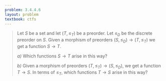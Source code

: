 ```yaml
---
problem: 3.4.4.6
layout: problem
textbook: ctfs
---
```


> Let $S$ be a set and let $(T, \leqslant_T)$ be a preorder. Let $\leqslant_D$
> be the discrete preorder on $S$. Given a morphism of preorders $(S,
> \leqslant_D) \to (T, \leqslant_T)$ we get a function $S\to T$.
>
> _a)_ Which functions $S\to T$ arise in this way?
>
> _b)_ Given a morphism of preorders $(T, \leqslant_T) \to (S, \leqslant_D)$, we
> get a function $T\to S$. In terms of $\leqslant_T$, which functions $T\to S$
> arise in this way?

